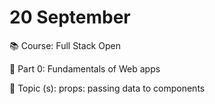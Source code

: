 # 20 September

📚 Course: Full Stack Open

🧩 Part 0: Fundamentals of Web apps



🔖 Topic (s): props: passing data to components
